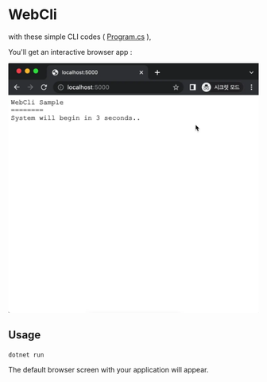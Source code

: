 # WebCli

with these simple CLI codes ( [Program.cs](./src/Program.cs) ),

You'll get an interactive browser app :

![](./docs/webcli.webp)


## Usage

`dotnet run`

The default browser screen with your application will appear.
